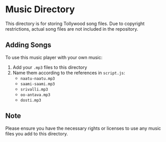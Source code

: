 # Music Directory

This directory is for storing Tollywood song files. Due to copyright restrictions, actual song files are not included in the repository.

## Adding Songs

To use this music player with your own music:

1. Add your `.mp3` files to this directory
2. Name them according to the references in `script.js`:
   - `naatu-naatu.mp3`
   - `saami-saami.mp3`
   - `srivalli.mp3`
   - `oo-antava.mp3`
   - `dosti.mp3`

## Note

Please ensure you have the necessary rights or licenses to use any music files you add to this directory.